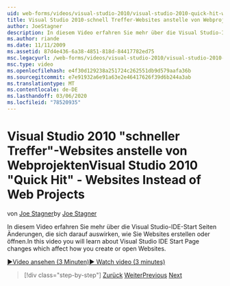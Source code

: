 ```yaml
---
uid: web-forms/videos/visual-studio-2010/visual-studio-2010-quick-hit-websites-instead-of-web-projects
title: Visual Studio 2010-schnell Treffer-Websites anstelle von Webprojekten | Microsoft-Dokumentation
author: JoeStagner
description: In diesem Video erfahren Sie mehr über die Visual Studio-IDE-Start Seiten Änderungen, die sich darauf auswirken, wie Sie Websites erstellen oder öffnen.
ms.author: riande
ms.date: 11/11/2009
ms.assetid: 87d4e436-6a38-4851-818d-84417782ed75
msc.legacyurl: /web-forms/videos/visual-studio-2010/visual-studio-2010-quick-hit-websites-instead-of-web-projects
msc.type: video
ms.openlocfilehash: e4f30d129238a251724c262551db9d579aafa36b
ms.sourcegitcommit: e7e91932a6e91a63e2e46417626f39d6b244a3ab
ms.translationtype: MT
ms.contentlocale: de-DE
ms.lasthandoff: 03/06/2020
ms.locfileid: "78520935"
---
```

# <a name="visual-studio-2010-quick-hit---websites-instead-of-web-projects"></a><span data-ttu-id="ef3a6-103">Visual Studio 2010 "schneller Treffer"-Websites anstelle von Webprojekten</span><span class="sxs-lookup"><span data-stu-id="ef3a6-103">Visual Studio 2010 "Quick Hit" - Websites Instead of Web Projects</span></span>

<span data-ttu-id="ef3a6-104">von [Joe Stagner](https://github.com/JoeStagner)</span><span class="sxs-lookup"><span data-stu-id="ef3a6-104">by [Joe Stagner](https://github.com/JoeStagner)</span></span>

<span data-ttu-id="ef3a6-105">In diesem Video erfahren Sie mehr über die Visual Studio-IDE-Start Seiten Änderungen, die sich darauf auswirken, wie Sie Websites erstellen oder öffnen.</span><span class="sxs-lookup"><span data-stu-id="ef3a6-105">In this video you will learn about Visual Studio IDE Start Page changes which affect how you create or open Websites.</span></span> 

[<span data-ttu-id="ef3a6-106">&#9654;Video ansehen (3 Minuten)</span><span class="sxs-lookup"><span data-stu-id="ef3a6-106">&#9654; Watch video (3 minutes)</span></span>](https://channel9.msdn.com/Blogs/ASP-NET-Site-Videos/visual-studio-2010-quick-hit-websites-instead-of-web-projects)

> [!div class="step-by-step"]
> <span data-ttu-id="ef3a6-107">[Zurück](visual-studio-2010-quick-hit-new-multi-targeting.md)
> [Weiter](visual-studio-2010-quick-hit-snippets-intellisense.md)</span><span class="sxs-lookup"><span data-stu-id="ef3a6-107">[Previous](visual-studio-2010-quick-hit-new-multi-targeting.md)
[Next](visual-studio-2010-quick-hit-snippets-intellisense.md)</span></span>
